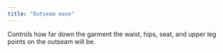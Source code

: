 ```yaml
---
title: "Outseam ease"
---
```


Controls how far down the garment the waist, hips, seat, and upper leg points on the outseam will be.
